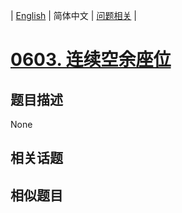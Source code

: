 
| [English](README_EN.md) | 简体中文 | [问题相关](QUESTION.md) |
# [0603. 连续空余座位](https://leetcode-cn.com/problems/consecutive-available-seats/)
## 题目描述
None
## 相关话题

## 相似题目

